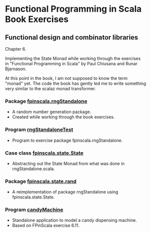 # Functional Programming in Scala Book Exercises

## Functional design and combinator libraries

Chapter 6.

Implementing the State Monad while working through the exercises<br>
in "Functional Programming in Scala" by Paul Chiusana and
Runar Bjarnason.

At this point in the book, I am not supposed to know the term<br>
"monad" yet.  The code the book has gently led me to write something<br>
very similar to the scalaz monad transformer.

### Package [fpinscala.rngStandalone](rngStandalone.scala)
* A random number generation package.
* Created while working through the book exercises.

### Program [rngStandaloneTest](rngStandaloneTest.scala)
* Program to exercise package fpinscala.rngStandalone.

### Case class [fpinscala.state.State](State.scala)
* Abstracting out the State Monad from what was done in rngStandalone.scala.

### Package [fpinscala.state.rand](rand/)
* A reimplementation of package rngStandalone using fpinscala.state.State. 

### Program [candyMachine](candyMachine.scala)
* Standalone application to model a candy dispensing machine. 
* Based on FPinScala exercise 6.11.
